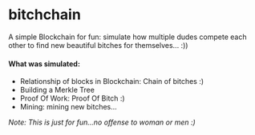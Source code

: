 # bitchchain
A simple Blockchain for fun: simulate how multiple dudes compete each other to find new beautiful bitches for themselves... :))

#### What was simulated:
- Relationship of blocks in Blockchain: Chain of bitches :)
- Building a Merkle Tree
- Proof Of Work: Proof Of Bitch :)
- Mining: mining new bitches...

*Note: This is just for fun...no offense to woman or men :)*


